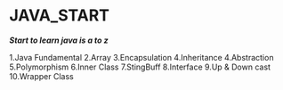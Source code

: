 # JAVA_START

***Start to learn java is a to z***

1.Java Fundamental
2.Array
3.Encapsulation
4.Inheritance
4.Abstraction
5.Polymorphism
6.Inner Class
7.StingBuff
8.Interface
9.Up & Down cast
10.Wrapper Class

